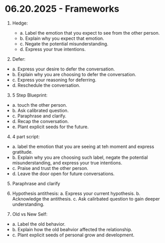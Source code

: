# 06.20.2025 - Frameworks

1. Hedge:
    - a. Label the emotion that you expect to see from the other person.
    - b. Explain why you expect that emotion.
    - c. Negate the potential misunderstanding.
    - d. Express your true intentions.

2. Defer:
- a. Express your desire to defer the conversation.
- b. Explain why you are choosing to defer the conversation.
- c. Express your reasoning for deferring.
- d. Reschedule the conversation.

3. 5 Step Blueprint:
- a. touch the other person.
- b. Ask calibrated question.
- c. Paraphrase and clarify.
- d. Recap the conversation.
- e. Plant explicit seeds for the future.

4. 4 part script:
- a. label the emotion that you are seeing at teh moment and express gratitude.
- b. Explain why you are choosing such label, negate the potential misunderstanding, and express your true intentions.
- c. Praise and trust the other person.
- d. Leave the door open for future conversations.

5. Paraphrase and clarify

6. Hypothesis antithesis:
a. Express your current hypothesis.
b. Acknowledge the antithesis.
c. Ask calirbated question to gain deeper understanding.

7. Old vs New Self:
- a. Label the old behavior.
- b. Explain how the old beahvior affected the relationship.
- c. Plant explicit seeds of personal grow and development.
